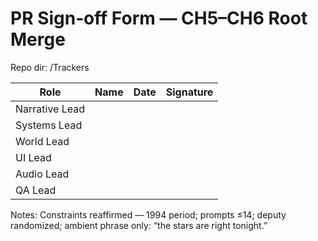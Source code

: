 # PR Sign‑off Form — CH5–CH6 Root Merge
Repo dir: /Trackers

| Role | Name | Date | Signature |
|---|---|---|---|
| Narrative Lead |  |  |  |
| Systems Lead |  |  |  |
| World Lead |  |  |  |
| UI Lead |  |  |  |
| Audio Lead |  |  |  |
| QA Lead |  |  |  |

Notes: Constraints reaffirmed — 1994 period; prompts ≤14; deputy randomized; ambient phrase only: “the stars are right tonight.”
